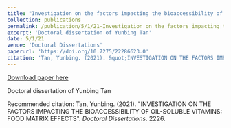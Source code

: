 ```yaml
---
title: "Investigation on the factors impacting the bioaccessibility of oil-soluble vitamins: food matrix effects"
collection: publications
permalink: /publication/5/1/21-Investigation on the factors impacting the bioaccessibility of oil-soluble vitamins: food matrix effects
excerpt: 'Doctoral dissertation of Yunbing Tan'
date: 5/1/21
venue: 'Doctoral Dissertations'
paperurl: 'https://doi.org/10.7275/22286623.0'
citation: 'Tan, Yunbing. (2021). &quot;INVESTIGATION ON THE FACTORS IMPACTING THE BIOACCESSIBILITY OF OIL-SOLUBLE VITAMINS: FOOD MATRIX EFFECTS&quot;.  <i>Doctoral Dissertations</i>. 2226.'
---
```


<a href='https://doi.org/10.7275/22286623.0'>Download paper here</a>

Doctoral dissertation of Yunbing Tan

Recommended citation: Tan, Yunbing. (2021). "INVESTIGATION ON THE FACTORS IMPACTING THE BIOACCESSIBILITY OF OIL-SOLUBLE VITAMINS: FOOD MATRIX EFFECTS".  <i>Doctoral Dissertations</i>. 2226.